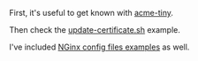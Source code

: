First, it's useful to get known with [acme-tiny](https://github.com/diafygi/acme-tiny).

Then check the [update-certificate.sh](update-certificate.sh.example) example.

I've included [NGinx config files examples](nginx) as well.
